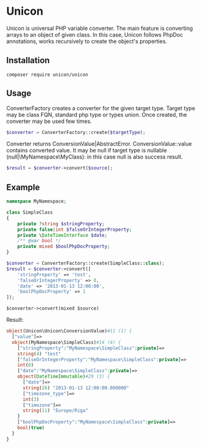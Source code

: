# Unicon

Unicon is universal PHP variable converter. The main feature is converting 
arrays to an object of given class. In this case, Unicon follows PhpDoc 
annotations, works recursively to create the object's properties.

## Installation

```composer require unicon/unicon```

## Usage

ConverterFactory creates a converter for the given target type. Target
type may be class FQN, standard php type or types union. Once created, 
the converter may be used few times.

```php
$converter = ConverterFactory::create($targetType);
```

Converter returns ConversionValue|AbstractError. ConversionValue::value 
contains converted value. It may be null if target type is nullable
(null|\MyNamespace\MyClass): in this case null is also success result.

```php
$result = $converter->convert($source);
```

## Example

```php
namespace MyNamespace;

class SimpleClass
{
    private ?string $stringProperty;
    private false|int $falseOrIntegerProperty;
    private \DateTimeInterface $date;
    /** @var bool */
    private mixed $boolPhpDocProperty;
}

$converter = ConverterFactory::create(SimpleClass::class);
$result = $converter->convert([
    'stringProperty' => 'test',
    'falseOrIntegerProperty' => 0,
    'date' => '2013-01-13 12:00:00',
    'boolPhpDocProperty' => 1
]);
```

```$converter->convert(mixed $source)```

Result:

```php
object(Unicon\Unicon\ConversionValue)#11 (1) {
  ["value"]=>
  object(MyNamespace\SimpleClass)#14 (4) {
    ["stringProperty":"MyNamespace\SimpleClass":private]=>
    string(4) "test"
    ["falseOrIntegerProperty":"MyNamespace\SimpleClass":private]=>
    int(0)
    ["date":"MyNamespace\SimpleClass":private]=>
    object(DateTimeImmutable)#29 (3) {
      ["date"]=>
      string(26) "2013-01-13 12:00:00.000000"
      ["timezone_type"]=>
      int(3)
      ["timezone"]=>
      string(11) "Europe/Riga"
    }
    ["boolPhpDocProperty":"MyNamespace\SimpleClass":private]=>
    bool(true)
  }
}
```
